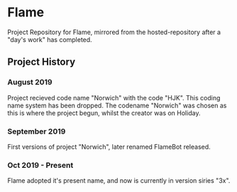 # Flame
Project Repository for Flame, mirrored from the hosted-repository after a "day's work" has completed.
## Project History
### August 2019
Project recieved code name "Norwich" with the code "HJK". This coding name system has been dropped. The codename "Norwich" was chosen
as this is where the project begun, whilst the creator was on Holiday.
### September 2019
First versions of project "Norwich", later renamed FlameBot released.
### Oct 2019 - Present
Flame adopted it's present name, and now is currently in version siries "3x".
